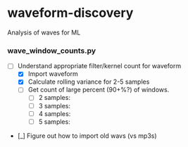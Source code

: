 # waveform-discovery

Analysis of waves for ML 

### wave_window_counts.py
- [ ] Understand appropriate filter/kernel count for waveform
  - [x] Import waveform
  - [x] Calculate rolling variance for 2-5 samples
  - [ ] Get count of large percent (90+%?) of windows.  
    - [ ] 2 samples:
    - [ ] 3 samples:
    - [ ] 4 samples:
    - [ ] 5 samples:
- [_] Figure out how to import old wavs (vs mp3s)